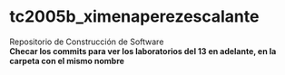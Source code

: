 # tc2005b_ximenaperezescalante
Repositorio de Construcción de Software
<br><strong>Checar los commits para ver los laboratorios del 13 en adelante, en la carpeta con el mismo nombre </strong>
